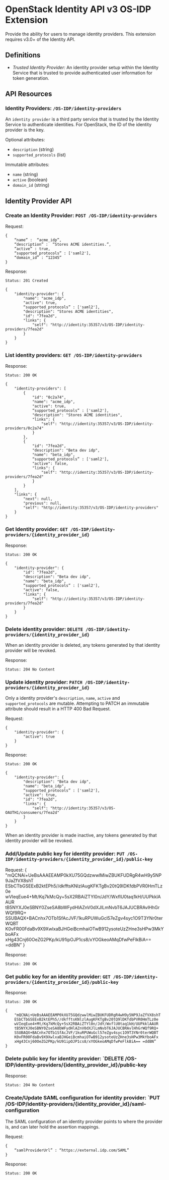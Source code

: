 OpenStack Identity API v3 OS-IDP Extension
==========================================

Provide the ability for users to manage identity providers. This
extension requires v3.0+ of the Identity API.

Definitions
-----------

- *Trusted Identity Provider:* An identity provider setup within the
  Identity Service that is trusted to provide authenticated user information
  for token generation.

API Resources
-------------

### Identity Providers: `/OS-IDP/identity-providers`

An `identity provider` is a third party service that is trusted by the
Identity Service to authenticate identities. For OpenStack, the ID of
the identity provider is the key.

Optional attributes:

- `description` (string)
- `supported_protocols` (list)

Immutable attributes:

- `name` (string)
- `active` (boolean)
- `domain_id` (string)


Identity Provider API
---------------------

### Create an Identity Provider: `POST /OS-IDP/identity-providers`

Request:

    {
        “name” :  “acme_idp”,
        “description” :  “Stores ACME identities.”,
        “active” : true,
        “supported_protocols” : ['saml2'],
        “domain_id” : “12345”
    }


Response:

    Status: 201 Created

    {
        "identity-provider": {
            "name": "acme_idp",
            "active": true,
            “supported_protocols” : ['saml2'],
            "description": "Stores ACME identities",
            "id": "7fea2d",
            "links": {
                "self": "http://identity:35357/v3/OS-IDP/identity-providers/7fea2d"
            }
        }
    }

### List identity providers: `GET /OS-IDP/identity-providers`

Response:

    Status: 200 OK

    {
        "identity-providers": [
            {
                "id": "0c2a74",
                "name": "acme_idp",
                "active": true,
                “supported_protocols” : ['saml2'],
                "description": "Stores ACME identities",
                "links": {
                    "self": "http://identity:35357/v3/OS-IDP/identity-providers/0c2a74"
                }
            },
            {
                "id": "7fea2d",
                "description": "Beta dev idp",
                "name": "beta_idp",
                “supported_protocols” : ['saml2'],
                "active": false,
                "links": {
                    "self": "http://identity:35357/v3/OS-IDP/identity-providers/7fea2d"
                }
            }
        ],
        "links": {
            "next": null,
            "previous": null,
            "self": "http://identity:35357/v3/OS-IDP/identity-providers"
        }
    }

### Get Identity provider: `GET /OS-IDP/identity-providers/{identity_provider_id}`

Response:

    Status: 200 OK

    {
        "identity-provider": {
            "id": "7fea2d",
            "description": "Beta dev idp",
            "name": "beta_idp",
            “supported_protocols” : ['saml2'],
            "active": false,
            "links": {
                "self": "http://identity:35357/v3/OS-IDP/identity-providers/7fea2d"
            }
        }
    }

### Delete identity provider: `DELETE /OS-IDP/identity-providers/{identity_provider_id}`

When an identity provider is deleted, any tokens generated by that identity
provider will be revoked.

Response:

    Status: 204 No Content

### Update identity provider: `PATCH /OS-IDP/identity-providers/{identity_provider_id}`

Only a identity provider's `description`, `name`, `active` and
`supported_protocols` are mutable. Attempting to PATCH an immutable attribute
should result in a HTTP 400 Bad Request.

Request:

    {
        "identity-provider": {
            "active": true
        }
    }

Response:

    Status: 200 OK

    {
        "identity-provider": {
            "description": "Beta dev idp",
            "name": "beta_idp",
            “supported_protocols” : ['saml2'],
            "active": true,
            "id": "7fea2d",
            "links": {
                "self": "http://identity:35357/v3/OS-OAUTH1/consumers/7fea2d"
            }
        }
    }

When an identity provider is made inactive, any tokens generated by that identity
provider will be revoked.


### Add/Update public key for identity provider: `PUT /OS-IDP/identity-providers/{identity_provider_id}/public-key`

Request:
    {
        "mQCNAi+UeBsAAAEEAMP0kXU75GQdzwwlMiwZBUKFUDRgR4wH9y5NP9JaZfVX8shT
        ESbCTbGSEExB2ktEPh5//dkfftsKNlzlAugKFKTgBv20tQ9lDKfdbPVR0HmTLz0e
        wVIeqEue4+Mt/Kq7kMcQy+5sX2RBAiZTYl0n/JdY/WxflU0taq1kH/UUPkklAAUR
        tB5NYXJ0eSBNY0ZseSA8bWFydHlAZnV0dXJlLmNvbT6JAJUCBRAvlHhGrWQf9RQ+
        SSUBAQX+BACnhx7OTb1SfAcJVF/1kuRPUWuGcl57eZgv4syc1O9T3YNr0terWQBT
        K0vFR00FdaBv9X9XwlxaBJHGeiBcmhaiOTwB912ysoteUzZHne3sHPw3MkYboAFx
        xHg43Cnj60OeZG2PKp/kU91ipOJP1cs8/xYOGkeoAMqDfwPeFlkBiA== =ddBN”
    }

Response:

    Status: 200 OK

### Get public key for an identity provider: `GET /OS-IDP/identity-providers/{identity_provider_id}/public-key`

Response:

    Status: 200 OK

    {
        "mQCNAi+UeBsAAAEEAMP0kXU75GQdzwwlMiwZBUKFUDRgR4wH9y5NP9JaZfVX8shT
        ESbCTbGSEExB2ktEPh5//dkfftsKNlzlAugKFKTgBv20tQ9lDKfdbPVR0HmTLz0e
        wVIeqEue4+Mt/Kq7kMcQy+5sX2RBAiZTYl0n/JdY/WxflU0taq1kH/UUPkklAAUR
        tB5NYXJ0eSBNY0ZseSA8bWFydHlAZnV0dXJlLmNvbT6JAJUCBRAvlHhGrWQf9RQ+
        SSUBAQX+BACnhx7OTb1SfAcJVF/1kuRPUWuGcl57eZgv4syc1O9T3YNr0terWQBT
        K0vFR00FdaBv9X9XwlxaBJHGeiBcmhaiOTwB912ysoteUzZHne3sHPw3MkYboAFx
        xHg43Cnj60OeZG2PKp/kU91ipOJP1cs8/xYOGkeoAMqDfwPeFlkBiA== =ddBN”
    }


### Delete public key for identity provider: `DELETE /OS-IDP/identity-providers/{identity_provider_id}/public-key

Response:

    Status: 204 No Content

### Create/Update SAML configuration for identity provider: `PUT /OS-IDP/identity-providers/{identity_provider_id}/saml-configuration

The SAML configuration of an identity provider points to where the provider
is, and can later hold the assertion mappings.

Request:

    {
        “samlProviderUrl” : “https://external.idp.com/SAML”
    }

Response:

    Status: 200 OK
